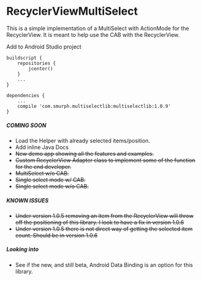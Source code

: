 # RecyclerViewMultiSelect
This is a simple implementation of a MultiSelect with ActionMode for the RecyclerView. It is meant to help use the CAB with the RecyclerView.

Add to Android Studio project
```
buildscript {
    repositories {
        jcenter()
    }
    ...
}
```

```
dependencies {
    ...
    compile 'com.smurph.multiselectlib:multiselectlib:1.0.9'
}
```

##### COMING SOON
* Load the Helper with already selected items/position.
* Add inline Java Docs
* ~~New demo app showing all the features and examples.~~
* ~~Custom RecyclerView Adapter class to implement some of the function for the end developer.~~
* ~~MultiSelect w/o CAB.~~
* ~~Single select mode w/ CAB.~~
* ~~Single select mode w/o CAB.~~

##### KNOWN ISSUES
* ~~Under version 1.0.5 removing an item from the RecyclerView will throw off the positioning of this library. I look to have a fix in version 1.0.6~~
* ~~Under version 1.0.5 there is not direct way of getting the selected item count. Should be in version 1.0.6~~

##### Looking into
* See if the new, and still beta, Android Data Binding is an option for this library.
